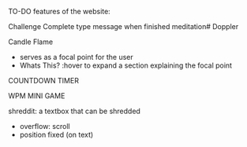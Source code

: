 TO-DO features of the website:

Challenge Complete type message when finished meditation# Doppler

Candle Flame

- serves as a focal point for the user
- Whats This? :hover to expand a section explaining the focal point

COUNTDOWN TIMER

WPM MINI GAME

shreddit:
a textbox that can be shredded
- overflow: scroll
- position fixed (on text)